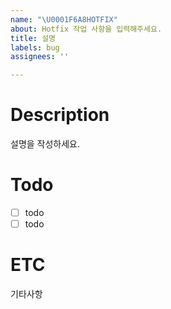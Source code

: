 ```yaml
---
name: "\U0001F6A8HOTFIX"
about: Hotfix 작업 사항을 입력해주세요.
title: 설명
labels: bug
assignees: ''

---
```


# Description
설명을 작성하세요.
   
# Todo
- [ ] todo
- [ ] todo
   
# ETC
기타사항
